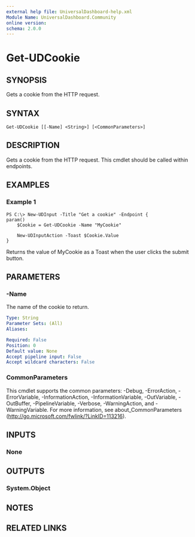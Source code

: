 ```yaml
---
external help file: UniversalDashboard-help.xml
Module Name: UniversalDashboard.Community
online version: 
schema: 2.0.0
---
```


# Get-UDCookie

## SYNOPSIS
Gets a cookie from the HTTP request. 

## SYNTAX

```
Get-UDCookie [[-Name] <String>] [<CommonParameters>]
```

## DESCRIPTION
Gets a cookie from the HTTP request. This cmdlet should be called within endpoints.

## EXAMPLES

### Example 1
```
PS C:\> New-UDInput -Title "Get a cookie" -Endpoint {
param()
	$Cookie = Get-UDCookie -Name "MyCookie"

	New-UDInputAction -Toast $Cookie.Value
}
```

Returns the value of MyCookie as a Toast when the user clicks the submit button. 

## PARAMETERS

### -Name
The name of the cookie to return.

```yaml
Type: String
Parameter Sets: (All)
Aliases: 

Required: False
Position: 0
Default value: None
Accept pipeline input: False
Accept wildcard characters: False
```

### CommonParameters
This cmdlet supports the common parameters: -Debug, -ErrorAction, -ErrorVariable, -InformationAction, -InformationVariable, -OutVariable, -OutBuffer, -PipelineVariable, -Verbose, -WarningAction, and -WarningVariable. For more information, see about_CommonParameters (http://go.microsoft.com/fwlink/?LinkID=113216).

## INPUTS

### None

## OUTPUTS

### System.Object

## NOTES

## RELATED LINKS

